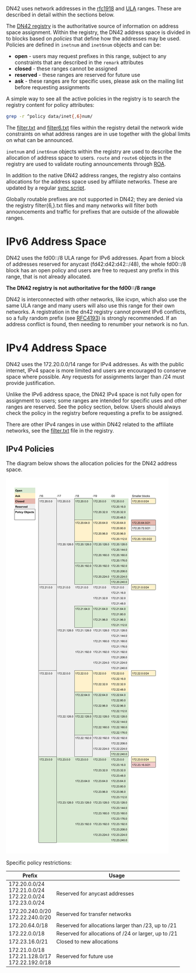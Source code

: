 DN42 uses network addresses in the [rfc1918](https://tools.ietf.org/html/rfc1918) and [ULA](https://tools.ietf.org/html/rfc4193) ranges. These are described in detail within the sections below. 

The [DN42 registry](https://git.dn42.us/dn42/registry) is the authoritative source of information on address space assignment. Within the registry, the DN42 address space is divided in to blocks based on _policies_ that define how the addresses may be used. Policies are defined in `inetnum` and `inet6num` objects and can be:

 - **open** - users may request prefixes in this range, subject to any constraints that are described in the `remark` attributes
 - **closed** - these ranges cannot be assigned
 - **reserved** - these ranges are reserved for future use
 - **ask** - these ranges are for specific uses, please ask on the mailing list before requesting assignments

A simple way to see all the active policies in the registry is to search the registry content for policy attributes:

```sh
grep -r ^policy data/inet{,6}num/
```

The [filter.txt](https://git.dn42.us/dn42/registry/src/master/data/filter.txt) and [filter6.txt](https://git.dn42.us/dn42/registry/src/master/data/filter6.txt) files within the registry detail the network wide constraints on what address ranges are in use together with the global limits on what can be announced. 

`inetnum` and `inet6num` objects within the registry are used to describe the allocation of address space to users. `route` and `route6` objects in the registry are used to validate routing announcements through [ROA](https://wiki.dn42/howto/Bird#route-origin-authorization). 

In addition to the native DN42 address ranges, the registry also contains allocations for the address space used by affiliate networks. These are updated by a regular [sync script](https://git.dn42.us/dn42/registry-sync). 

Globally routable prefixes are not supported in DN42; they are denied via the registry filter{6,}.txt files and many networks will filter both announcements and traffic for prefixes that are outside of the allowable ranges.

# IPv6 Address Space

DN42 uses the fd00::/8 ULA range for IPv6 addresses. Apart from a block of addresses reserved for anycast (fd42:d42:d42::/48), the whole fd00::/8 block has an open policy and users are free to request any prefix in this range, that is not already allocated. 

**The DN42 registry is not authoritative for the fd00::/8 range**

DN42 is interconnected with other networks, like icvpn, which also use the same ULA range and many users will also use this range for their own networks. A registration in the dn42 registry cannot prevent IPv6 conflicts, so a fully random prefix (see [RFC4193](https://tools.ietf.org/html/rfc4193)) is strongly recommended. If an address conflict is found, then needing to renumber your network is no fun.

# IPv4 Address Space

DN42 uses the 172.20.0.0/14 range for IPv4 addresses. As with the public internet, IPv4 space is more limited and users are encouraged to conserve space where possible. Any requests for assignments larger than /24 must provide justification. 

Unlike the IPv6 address space, the DN42 IPv4 space is not fully open for assignment to users; some ranges are intended for specific uses and other ranges are reserved. See the policy section, below. Users should always check the policy in the registry before requesting a prefix to be assigned. 

There are other IPv4 ranges in use within DN42 related to the affiliate networks, see the [filter.txt](https://git.dn42.us/dn42/registry/src/master/data/filter.txt) file in the registry. 

## IPv4 Policies

The diagram below shows the allocation policies for the DN42 address space. 

![Policy Map Image](images/PolicyMap.png)

Specific policy restrictions:

| Prefix | Usage |
|--------|-------|
| 172.20.0.0/24<br/>172.21.0.0/24<br/>172.22.0.0/24<br/>172.23.0.0/24 | Reserved for anycast addresses |
| 172.20.240.0/20<br/>172.22.240.0/20 | Reserved for transfer networks |
| 172.20.64.0/18 | Reserved for allocations larger than /23, up to /21 |
| 172.22.0.0/18 | Reserved for allocations of /24 or larger, up to /21 |
| 172.23.16.0/21 | Closed to new allocations |
| 172.21.0.0/18<br/>172.21.128.0/17<br/>172.22.192.0/18 | Reserved for future use |


